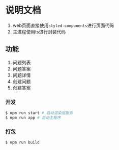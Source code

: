 # 说明文档

1. web页面直接使用`styled-components`进行页面代码
2. 主进程使用ts进行封装代码

## 功能

1. 问题列表
2. 问题答案
3. 问题详情
4. 创建问题
5. 创建答案

### 开发

```bash
$ npm run start # 启动渲染层服务
$ npm run app # 启动主程序
```

### 打包

```bash
$ npm run build
```
